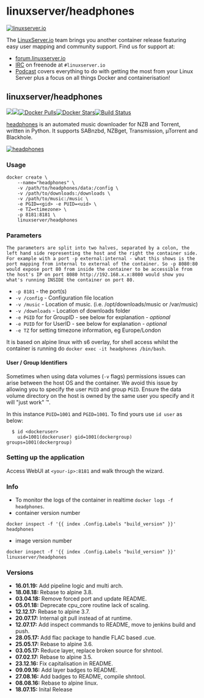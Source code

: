 # linuxserver/headphones

[![linuxserver.io](https://raw.githubusercontent.com/linuxserver/docker-templates/master/linuxserver.io/img/linuxserver_medium.png)](https://linuxserver.io)

The [LinuxServer.io](https://linuxserver.io) team brings you another container release featuring easy user mapping and community support. Find us for support at:

* [forum.linuxserver.io](https://forum.linuxserver.io)
* [IRC](https://www.linuxserver.io/irc/) on freenode at `#linuxserver.io`
* [Podcast](https://www.linuxserver.io/podcast/) covers everything to do with getting the most from your Linux Server plus a focus on all things Docker and containerisation!

## linuxserver/headphones

[![](https://images.microbadger.com/badges/version/linuxserver/headphones.svg)](https://microbadger.com/images/linuxserver/headphones)[![](https://images.microbadger.com/badges/image/linuxserver/headphones.svg)](https://microbadger.com/images/linuxserver/headphones)[![Docker Pulls](https://img.shields.io/docker/pulls/linuxserver/headphones.svg)](https://hub.docker.com/r/linuxserver/headphones/)[![Docker Stars](https://img.shields.io/docker/stars/linuxserver/headphones.svg)](https://hub.docker.com/r/linuxserver/headphones/)[![Build Status](https://ci.linuxserver.io/buildStatus/icon?job=Docker-Builders/x86-64/x86-64-headphones)](https://ci.linuxserver.io/job/Docker-Builders/job/x86-64/job/x86-64-headphones/)

[headphones](https://hub.docker.com/r/linuxserver/headphones/) is an automated music downloader for NZB and Torrent, written in Python. It supports SABnzbd, NZBget, Transmission, µTorrent and Blackhole.

[![headphones](https://raw.githubusercontent.com/linuxserver/docker-templates/master/linuxserver.io/img/headphones-banner.png)](https://github.com/rembo10/headphones)

### Usage

```text
docker create \
    --name="headphones" \
    -v /path/to/headphones/data:/config \
    -v /path/to/downloads:/downloads \
    -v /path/to/music:/music \
    -e PGID=<gid> -e PUID=<uid> \
    -e TZ=<timezone> \
    -p 8181:8181 \
    linuxserver/headphones
```

### Parameters

`The parameters are split into two halves, separated by a colon, the left hand side representing the host and the right the container side. For example with a port -p external:internal - what this shows is the port mapping from internal to external of the container. So -p 8080:80 would expose port 80 from inside the container to be accessible from the host's IP on port 8080 http://192.168.x.x:8080 would show you what's running INSIDE the container on port 80.`

* `-p 8181` - the port\(s\)
* `-v /config` - Configuration file location
* `-v /music` - Location of music. \(i.e. /opt/downloads/music or /var/music\)
* `-v /downloads` - Location of downloads folder
* `-e PGID` for for GroupID - see below for explanation - _optional_
* `-e PUID` for for UserID - see below for explanation - _optional_
* `-e TZ` for setting timezone information, eg Europe/London

It is based on alpine linux with s6 overlay, for shell access whilst the container is running do `docker exec -it headphones /bin/bash`.

#### User / Group Identifiers

Sometimes when using data volumes \(`-v` flags\) permissions issues can arise between the host OS and the container. We avoid this issue by allowing you to specify the user `PUID` and group `PGID`. Ensure the data volume directory on the host is owned by the same user you specify and it will "just work" ™.

In this instance `PUID=1001` and `PGID=1001`. To find yours use `id user` as below:

```text
  $ id <dockeruser>
    uid=1001(dockeruser) gid=1001(dockergroup) groups=1001(dockergroup)
```

### Setting up the application

Access WebUI at `<your-ip>:8181` and walk through the wizard.

### Info

* To monitor the logs of the container in realtime `docker logs -f headphones`.
* container version number

`docker inspect -f '{{ index .Config.Labels "build_version" }}' headphones`

* image version number

`docker inspect -f '{{ index .Config.Labels "build_version" }}' linuxserver/headphones`

### Versions

* **16.01.19:** Add pipeline logic and multi arch.
* **18.08.18:** Rebase to alpine 3.8.
* **03.04.18:** Remove forced port and update README.
* **05.01.18:** Deprecate cpu\_core routine lack of scaling.
* **12.12.17:** Rebase to alpine 3.7.
* **20.07.17:** Internal git pull instead of at runtime.
* **12.07.17:** Add inspect commands to README, move to jenkins build and push.
* **28.05.17:** Add flac package to handle FLAC based .cue.
* **25.05.17:** Rebase to alpine 3.6.
* **03.05.17:** Reduce layer, replace broken source for shntool.
* **07.02.17:** Rebase to alpine 3.5.
* **23.12.16:** Fix capitalisation in README.
* **09.09.16:** Add layer badges to README.
* **27.08.16:** Add badges to README, compile shntool.
* **08.08.16:** Rebase to alpine linux.
* **18.07.15:** Inital Release


